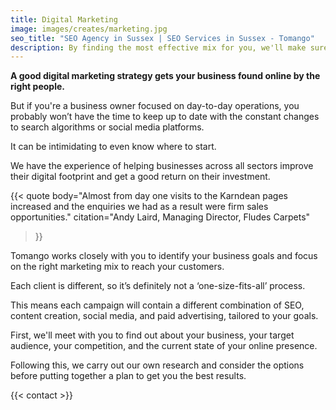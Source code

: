 ```yaml
---
title: Digital Marketing
image: images/creates/marketing.jpg
seo_title: "SEO Agency in Sussex | SEO Services in Sussex - Tomango"
description: By finding the most effective mix for you, we'll make sure you send out the right message, in the right place, at the right time.
---
```


**A good digital marketing strategy gets your business found online by the right people.**

But if you're a business owner focused on day-to-day operations, you probably won’t have the time to keep up to date with the constant changes to search algorithms or social media platforms.

It can be intimidating to even know where to start.

We have the experience of helping businesses across all sectors improve their digital footprint and get a good return on their investment.

{{< quote
	body="Almost from day one visits to the Karndean pages increased and the enquiries we had as a result were firm sales opportunities."
	citation="Andy Laird, Managing Director, Fludes Carpets"
>}}

Tomango works closely with you to identify your business goals and focus on the right marketing mix to reach your customers.

Each client is different, so it’s definitely not a ‘one-size-fits-all’ process.

This means each campaign will contain a different combination of SEO, content creation, social media, and paid advertising, tailored to your goals. 

First, we'll meet with you to find out about your business, your target audience, your competition, and the current state of your online presence.

Following this, we carry out our own research and consider the options before putting together a plan to get you the best results.

{{< contact >}}
